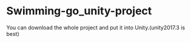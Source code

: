 # Swimming-go_unity-project
You can download the whole project and put it into Unity.(unity2017.3 is best)

